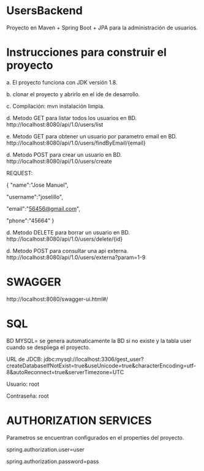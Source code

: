 # UsersBackend
Proyecto en Maven + Spring Boot + JPA para la administración de usuarios.

# Instrucciones para construir el proyecto
a. El proyecto funciona con JDK versión 1.8.

b. clonar el proyecto y abrirlo en el ide de desarrollo.

c. Compilación: mvn instalación limpia.

d. Metodo GET para listar todos los usuarios en BD.
http://localhost:8080/api/1.0/users/list

e. Metodo GET para obtener un usuario por parametro email en BD.
http://localhost:8080/api/1.0/users/findByEmail/{email}

d. Metodo POST para crear un usuario en BD.
http://localhost:8080/api/1.0/users/create

REQUEST:

{
   "name":"Jose Manuel",
   
   "username":"joselillo",
   
   "email":"56456@gmail.com",
   
   "phone":"45664"
}

d. Metodo DELETE para borrar un usuario en BD.
http://localhost:8080/api/1.0/users/delete/{id}

d. Metodo POST para consultar una api externa.
http://localhost:8080/api/1.0/users/externa?param=1-9


# SWAGGER
http://localhost:8080/swagger-ui.html#/


# SQL
BD MYSQL= se genera automaticamente la BD si no existe y la tabla user cuando se despliega el proyecto.

URL de JDCB: jdbc:mysql://localhost:3306/gest_user?createDatabaseIfNotExist=true&useUnicode=true&characterEncoding=utf-8&autoReconnect=true&serverTimezone=UTC

Usuario: root

Contraseña: root

# AUTHORIZATION SERVICES
Parametros se encuentran configurados en el properties del proyecto.

spring.authorization.user=user

spring.authorization.password=pass
